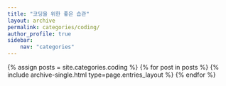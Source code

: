 ```yaml
---
title: "코딩을 위한 좋은 습관"
layout: archive
permalink: categories/coding/
author_profile: true
sidebar: 
    nav: "categories"
---
```


{% assign posts = site.categories.coding %}
{% for post in posts %} {% include archive-single.html type=page.entries_layout %} {% endfor %}